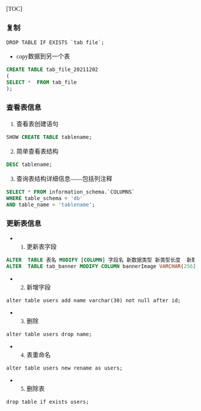 <font face="Simsun" size=3>

[TOC]

### 复制

~~~
DROP TABLE IF EXISTS `tab_file`;
~~~
- copy数据到另一个表
~~~sql
CREATE TABLE tab_file_20211202
(
SELECT *  FROM tab_file 
);
~~~

### 查看表信息

1. 查看表创建语句
~~~sql
SHOW CREATE TABLE tablename;
~~~

2. 简单查看表结构
~~~sql
DESC tablename;
~~~

3. 查询表结构详细信息——包括列注释
~~~sql
SELECT * FROM information_schema.`COLUMNS`
WHERE table_schema = 'db'
AND table_name = 'tablename';
~~~

### 更新表信息

- 1. 更新表字段
~~~sql
ALTER  TABLE 表名 MODIFY [COLUMN] 字段名 新数据类型 新类型长度  新默认值  新注释;
ALTER  TABLE tab_banner MODIFY COLUMN bannerImage VARCHAR(256);
~~~

- 2. 新增字段
~~~
alter table users add name varchar(30) not null after id;
~~~

- 3. 删除
~~~
alter table users drop name;
~~~

- 4. 表重命名
~~~
alter table users_new rename as users;
~~~

- 5. 删除表
~~~
drop table if exists users;
~~~

### 

</font>